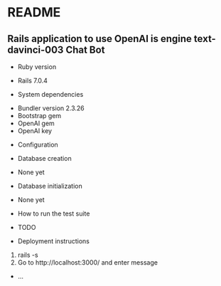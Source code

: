# README

## Rails application to use OpenAI is engine text-davinci-003 Chat Bot

* Ruby version
- Rails 7.0.4

* System dependencies
- Bundler version 2.3.26
- Bootstrap gem
- OpenAI gem
- OpenAI key

* Configuration

* Database creation
- None yet

* Database initialization
- None yet 

* How to run the test suite
- TODO


* Deployment instructions
1. rails -s 
2. Go to http://localhost:3000/ and enter message

* ...
